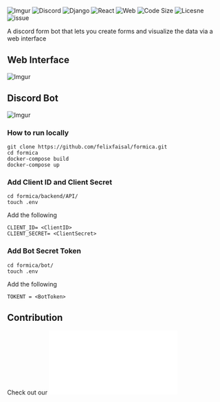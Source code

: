 ![Imgur](https://i.imgur.com/mBTeFwN.png)
![Discord](https://img.shields.io/badge/Made%20for%20-Discord-purple)
![Django](https://img.shields.io/badge/Made%20with%20%20-Django%20-green)
![React](https://img.shields.io/badge/Made%20with%20%20-React%20-blue)
![Web](https://img.shields.io/badge/Made%20for%20%20-Web%20-Red)
![Code Size](https://img.shields.io/github/languages/code-size/felixfaisal/formica)
![Licesne](https://img.shields.io/github/license/felixfaisal/formica)
![issue](https://img.shields.io/github/issues/felixfaisal/formica)


A discord form bot that lets you create forms and visualize the data via a web interface 

## Web Interface 
![Imgur](https://i.imgur.com/aHZr15T.gif)

## Discord Bot 
![Imgur](https://i.imgur.com/PmphjEm.gif)

### How to run locally 
```
git clone https://github.com/felixfaisal/formica.git
cd formica
docker-compose build
docker-compose up 
```

### Add Client ID and Client Secret 
```
cd formica/backend/API/
touch .env
``` 
Add the following 
```
CLIENT_ID= <ClientID> 
CLIENT_SECRET= <ClientSecret> 
``` 

### Add Bot Secret Token 
```
cd formica/bot/
touch .env
```
Add the following 
```
TOKENT = <BotToken>
```

## Contribution 
Check out our ![Contribution Guidelines](/CONTRIBUTING.md)
